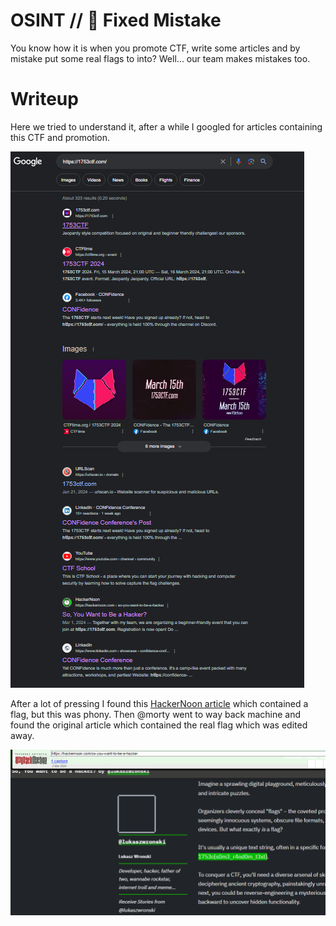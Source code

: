 # OSINT //   🙈 Fixed Mistake

You know how it is when you promote CTF, write some articles and by mistake put some real flags to into? Well... our team makes mistakes too.
 
# Writeup

Here we tried to understand it, after a while I googled for articles containing this CTF and promotion.

![Alt text](image.png)

After a lot of pressing I found this [HackerNoon article](https://hackernoon.com/so-you-want-to-be-a-hacker) which contained a flag, but this was phony. Then @morty went to way back machine and found the original article which contained the real flag which was edited away.

![Alt text](image-1.png)